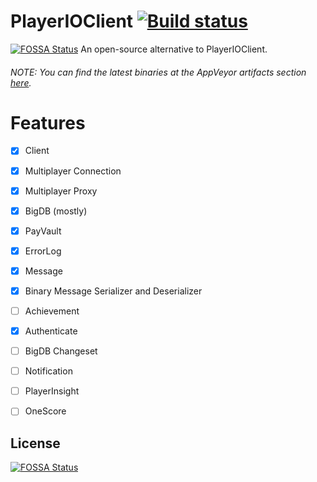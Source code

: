 # PlayerIOClient [![Build status](https://ci.appveyor.com/api/projects/status/9tk7vrpboxu2lleu?svg=true)](https://ci.appveyor.com/project/atillabyte/playerioclient)
[![FOSSA Status](https://app.fossa.io/api/projects/git%2Bgithub.com%2FOpenPlayerIO%2FPlayerIOClient.svg?type=shield)](https://app.fossa.io/projects/git%2Bgithub.com%2FOpenPlayerIO%2FPlayerIOClient?ref=badge_shield)
An open-source alternative to PlayerIOClient.

###### NOTE: You can find the latest binaries at the AppVeyor artifacts section [here](https://ci.appveyor.com/project/atillabyte/playerioclient/build/artifacts).

# Features
- [x] Client
- [x] Multiplayer Connection
- [x] Multiplayer Proxy
- [x] BigDB (mostly)
- [x] PayVault
- [x] ErrorLog
- [x] Message
- [x] Binary Message Serializer and Deserializer
- [ ] Achievement
- [x] Authenticate
- [ ] BigDB Changeset
- [ ] Notification
- [ ] PlayerInsight
- [ ] OneScore


## License
[![FOSSA Status](https://app.fossa.io/api/projects/git%2Bgithub.com%2FOpenPlayerIO%2FPlayerIOClient.svg?type=large)](https://app.fossa.io/projects/git%2Bgithub.com%2FOpenPlayerIO%2FPlayerIOClient?ref=badge_large)